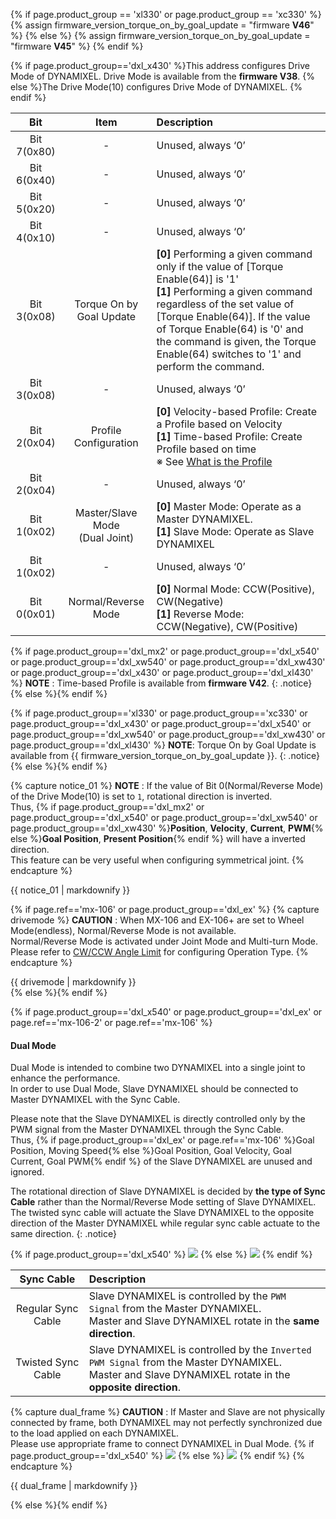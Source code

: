 {% if page.product_group == 'xl330' or page.product_group == 'xc330' %}
{% assign firmware_version_torque_on_by_goal_update = "firmware **V46**" %}
{% else %}
{% assign firmware_version_torque_on_by_goal_update = "firmware **V45**" %}
{% endif %}

{% if page.product_group=='dxl_x430' %}This address configures Drive Mode of DYNAMIXEL. Drive Mode is available from the **firmware V38**.
{% else %}The Drive Mode(10) configures Drive Mode of DYNAMIXEL.
{% endif %}

|     Bit     |                Item                 | Description                                                                                                                                                                                                                                                                                                                                                                                                                                                                                                                                                                                                     |
|:-----------:|:-----------------------------------:|:----------------------------------------------------------------------------------------------------------------------------------------------------------------------------------------------------------------------------------------------------------------------------------------------------------------------------------------------------------------------------------------------------------------------------------------------------------------------------------------------------------------------------------------------------------------------------------------------------------------|
| Bit 7(0x80) |                  -                  | Unused, always ‘0’                                                                                                                                                                                                                                                                                                                                                                                                                                                                                                                                                                                              |
| Bit 6(0x40) |                  -                  | Unused, always ‘0’                                                                                                                                                                                                                                                                                                                                                                                                                                                                                                                                                                                              |
| Bit 5(0x20) |                  -                  | Unused, always ‘0’                                                                                                                                                                                                                                                                                                                                                                                                                                                                                                                                                                                              |
| Bit 4(0x10) |                  -                  | Unused, always ‘0’                                                                                                                                                                                                                                                                                                                               |{% if page.product_group=='xl330' or page.product_group=='xc330' or page.product_group=='dxl_x430' or page.product_group=='dxl_x540' or page.product_group=='dxl_xw540' or page.product_group=='dxl_xw430' or page.product_group=='dxl_xl430' %}                                                 |
| Bit 3(0x08) |      Torque On by Goal Update       | **[0]** Performing a given command only if the value of [Torque Enable(64)] is '1' <br> **[1]** Performing a given command regardless of the set value of [Torque Enable(64)]. If the value of Torque Enable(64) is '0' and the command is given, the Torque Enable(64) switches to '1' and perform the command.                                                                                                                                                                                           |{% else %}                                                                                          |
| Bit 3(0x08) |                  -                  | Unused, always ‘0’                                                                                                                                                                                                                                                                                                                               |   |{% endif %}{% if page.product_group=='xl330' or page.product_group=='xc330' or page.product_group=='dxl_x430' or page.product_group=='dxl_x540' or page.product_group=='dxl_xw540' or page.product_group=='dxl_xw430' or page.product_group=='dxl_xl430' or page.product_group=='dxl_mx2' %} |
| Bit 2(0x04) |        Profile Configuration        | **[0]** Velocity-based Profile:  Create a Profile based on Velocity<br />**[1]** Time-based Profile: Create Profile based on time <br />※ See [What is the Profile](#what-is-the-profile) |{% else %}                                                                                                                                                                                                                                                                                                                                                                                                           |
| Bit 2(0x04) |                  -                  | Unused, always ‘0’                                                                                                                                                                                          |{% endif %}{% if page.product_group=='dxl_x540' or page.product_group=='dxl_ex' or page.ref=='mx-106-2' or page.ref=='mx-106' %}                                                                                                                                                                                                                                                                   |
| Bit 1(0x02) | Master/Slave Mode<br />(Dual Joint) | **[0]** Master Mode: Operate as a Master DYNAMIXEL.<br />**[1]** Slave Mode: Operate as Slave DYNAMIXEL                                                                                                          |{% else %}                                                                                                                                                                                                                                                                                                                                                                                    |
| Bit 1(0x02) |                  -                  | Unused, always ‘0’                                                                                                                                                                                           |{% endif %}                                                                                                                                                                                                                                                                                                                                                                                       |
| Bit 0(0x01) |         Normal/Reverse Mode         | **[0]** Normal Mode: CCW(Positive), CW(Negative)<br />**[1]** Reverse Mode: CCW(Negative), CW(Positive)                                                                                                                                                                                                                                                                                                                                                                                                                                                                                                         |

{% if page.product_group=='dxl_mx2' or page.product_group=='dxl_x540' or page.product_group=='dxl_xw540' or page.product_group=='dxl_xw430' or page.product_group=='dxl_x430' or page.product_group=='dxl_xl430' %}
**NOTE** : Time-based Profile is available from **firmware V42**.
{: .notice}
{% else %}{% endif %}

{% if page.product_group=='xl330' or page.product_group=='xc330' or page.product_group=='dxl_x430' or page.product_group=='dxl_x540' or page.product_group=='dxl_xw540' or page.product_group=='dxl_xw430' or page.product_group=='dxl_xl430' %}
**NOTE**: Torque On by Goal Update is available from {{ firmware_version_torque_on_by_goal_update }}.
{: .notice}
{% else %}{% endif %}

{% capture notice_01 %}
**NOTE** : If the value of Bit 0(Normal/Reverse Mode) of the Drive Mode(10) is set to `1`, rotational direction is inverted.  
Thus, {% if page.product_group=='dxl_mx2' or page.product_group=='dxl_x540'  or page.product_group=='dxl_xw540' or page.product_group=='dxl_xw430' %}**Position**, **Velocity**, **Current**, **PWM**{% else %}**Goal Position**, **Present Position**{% endif %} will have a inverted direction.  
This feature can be very useful when configuring symmetrical joint.
{% endcapture %}
<div class="notice">{{ notice_01 | markdownify }}</div>

{% if page.ref=='mx-106' or page.product_group=='dxl_ex' %}
{% capture drivemode %}
**CAUTION** : When MX-106 and EX-106+ are set to Wheel Mode(endless), Normal/Reverse Mode is not available.  
Normal/Reverse Mode is activated under Joint Mode and Multi-turn Mode.  
Please refer to [CW/CCW Angle Limit](#cwccw-angle-limit6-8) for configuring Operation Type.
{% endcapture %}
<div class="notice--warning">{{ drivemode | markdownify }}</div>
{% else %}{% endif %}

{% if page.product_group=='dxl_x540' or page.product_group=='dxl_ex' or page.ref=='mx-106-2' or page.ref=='mx-106' %}
#### Dual Mode
Dual Mode is intended to combine two DYNAMIXEL into a single joint to enhance the performance.  
In order to use Dual Mode, Slave DYNAMIXEL should be connected to Master DYNAMIXEL with the Sync Cable.  

Please note that the Slave DYNAMIXEL is directly controlled only by the PWM signal from the Master DYNAMIXEL through the Sync Cable.  
Thus, {% if page.product_group=='dxl_ex' or page.ref=='mx-106' %}Goal Position, Moving Speed{% else %}Goal Position, Goal Velocity, Goal Current, Goal PWM{% endif %} of the Slave DYNAMIXEL are unused and ignored.

The rotational direction of Slave DYNAMIXEL is decided by **the type of Sync Cable** rather than the Normal/Reverse Mode setting of Slave DYNAMIXEL.  
The twisted sync cable will actuate the Slave DYNAMIXEL to the opposite direction of the Master DYNAMIXEL while regular sync cable actuate to the same direction.
{: .notice}

{% if page.product_group=='dxl_x540' %}
![](/assets/images/dxl/x/x-series_dual_joint.png)
{% else %}
![](/assets/images/dxl/ex/ex-106_dual.png)
{% endif %}

|     Sync Cable     | Description                                                                                                                                               |
|:------------------:|:----------------------------------------------------------------------------------------------------------------------------------------------------------|
| Regular Sync Cable | Slave DYNAMIXEL is controlled by the `PWM Signal` from the Master DYNAMIXEL.<br>Master and Slave DYNAMIXEL rotate in the **same direction**.              |
| Twisted Sync Cable | Slave DYNAMIXEL is controlled by the `Inverted PWM Signal` from the Master DYNAMIXEL.<br>Master and Slave DYNAMIXEL rotate in the **opposite direction**. |

{% capture dual_frame %}
**CAUTION** : If Master and Slave are not physically connected by frame, both DYNAMIXEL may not perfectly synchronized due to the load applied on each DYNAMIXEL.  
Please use appropriate frame to connect DYNAMIXEL in Dual Mode.
{% if page.product_group=='dxl_x540' %}
![](/assets/images/dxl/x/x-series_dual_joint_frame.png)
{% else %}
![](/assets/images/dxl/ex/ex-106+_fr08-h110_fr08-d101.png)
{% endif %}
{% endcapture %}
<div class="notice--warning">{{ dual_frame | markdownify }}</div>

{% else %}{% endif %}

